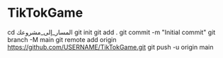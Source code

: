 # TikTokGame
cd المسار_إلى_مشروعك git init git add . git commit -m "Initial commit" git branch -M main git remote add origin https://github.com/USERNAME/TikTokGame.git git push -u origin main
